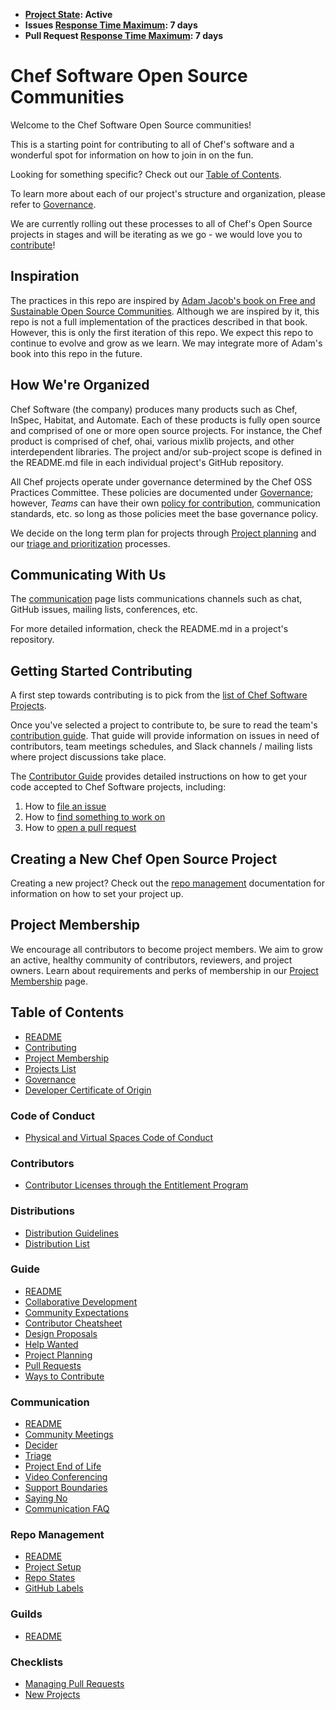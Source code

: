 - **[Project State](https://github.com/chef/chef-oss-practices/blob/master/repo-management/repo-states.md): Active**
- **Issues [Response Time Maximum](https://github.com/chef/chef-oss-practices/blob/master/repo-management/repo-states.md): 7 days**
- **Pull Request [Response Time Maximum](https://github.com/chef/chef-oss-practices/blob/master/repo-management/repo-states.md): 7 days**

# Chef Software Open Source Communities

Welcome to the Chef Software Open Source communities!

This is a starting point for contributing to all of Chef's software and a wonderful spot for information on how to join in on the fun.

Looking for something specific? Check out our [Table of Contents](#table-of-contents).

To learn more about each of our project's structure and organization, please refer to [Governance](./governance.md).

We are currently rolling out these processes to all of Chef's Open Source projects in stages and will be iterating as we go - we would love you to [contribute](./CONTRIBUTING.md)!

## Inspiration

The practices in this repo are inspired by [Adam Jacob's book on Free and Sustainable Open Source Communities](https://sfosc.org/). Although we are inspired by it, this repo is not a full implementation of the practices described in that book. However, this is only the first iteration of this repo. We expect this repo to continue to evolve and grow as we learn. We may integrate more of Adam's book into this repo in the future.

## How We're Organized

Chef Software (the company) produces many products such as Chef, InSpec, Habitat, and Automate. Each of these products is fully open source and comprised of one or more open source projects. For instance, the Chef product is comprised of chef, ohai, various mixlib projects, and other interdependent libraries. The project and/or sub-project scope is defined in the README.md file in each individual project's GitHub repository.

All Chef projects operate under governance determined by the Chef OSS Practices Committee. These policies are documented under [Governance](./governance.md); however, *Teams* can have their own [policy for contribution](./repo-management/project-required-setup.md#CONTRIBUTING.md), communication standards, etc. so long as those policies meet the base governance policy.

We decide on the long term plan for projects through [Project planning](./contributors/guide/project-planning.md) and our [triage and prioritization](./contributors/guide/#issues-management-or-triage.md) processes.

## Communicating With Us

The [communication](./communication/README.md) page lists communications channels such as chat, GitHub issues, mailing lists, conferences, etc.

For more detailed information, check the README.md in a project's repository.

## Getting Started Contributing

A first step towards contributing is to pick from the [list of Chef Software Projects](./projects-list.md).

Once you've selected a project to contribute to, be sure to read the team's [contribution guide](./CONTRIBUTING.md). That guide will provide information on issues in need of contributors, team meetings schedules, and Slack channels / mailing lists where project discussions take place.

The [Contributor Guide](./contributors/guide/README.md) provides detailed instructions on how to get your code accepted to Chef Software projects, including:

1. How to [file an issue](./contributors/guide/README.md#file-an-issue)
2. How to [find something to work on](./contributors/guide/README.md#find-something-to-work-on)
3. How to [open a pull request](./contributors/guide/README.md#open-a-pull-request)

## Creating a New Chef Open Source Project

Creating a new project? Check out the [repo management](./repo-management/README.md) documentation for information on how to set your project up.

## Project Membership

We encourage all contributors to become project members. We aim to grow an active, healthy community of contributors, reviewers, and project owners. Learn about requirements and perks of membership in our [Project Membership](./project-membership.md) page.

## Table of Contents

- [README](./README.md)
- [Contributing](./CONTRIBUTING.md)
- [Project Membership](./project-membership.md)
- [Projects List](./projects-list.md)
- [Governance](./governance.md)
- [Developer Certificate of Origin](./DCO.md)

### Code of Conduct

- [Physical and Virtual Spaces Code of Conduct](./CODE_OF_CONDUCT.md)

### Contributors

- [Contributor Licenses through the Entitlement Program](./contributors/contributor-entitlement-program.md)

### Distributions

- [Distribution Guidelines](./distributions/distribution-guidelines.md)
- [Distribution List](./distributions/distribution-list.md)

### Guide

- [README](./contributors/guide/README.md)
- [Collaborative Development](./contributors/guide/collaborative-dev.md)
- [Community Expectations](./contributors/guide/community-expectations.md)
- [Contributor Cheatsheet](./contributors/guide/contributor-cheatsheet.md)
- [Design Proposals](./contributors/guide/design-proposals.md)
- [Help Wanted](./contributors/guide/help-wanted.md)
- [Project Planning](./contributors/guide/project-planning.md)
- [Pull Requests](./contributors/guide/pull-requests.md)
- [Ways to Contribute](./contributors/guide/ways-to-contribute.md)

### Communication

- [README](./communication/README.md)
- [Community Meetings](./communication/community-meetings.md)
- [Decider](./communication/decider.md)
- [Triage](./communication/triage.md)
- [Project End of Life](./communication/project-eol.md)
- [Video Conferencing](./communication/video-conferencing.md)
- [Support Boundaries](./communication/support-boundaries.md)
- [Saying No](./communication/saying-no.md)
- [Communication FAQ](./communication/communication-faq.md)

### Repo Management

- [README](./repo-management/README.md)
- [Project Setup](./repo-management/project-required-setup.md)
- [Repo States](./repo-management/repo-states.md)
- [GitHub Labels](./repo-management/github-labels.md)

### Guilds

- [README](./guilds/README.md)

### Checklists

- [Managing Pull Requests](./checklists/managing-pull-requests.md)
- [New Projects](./checklists/new-project.md)
